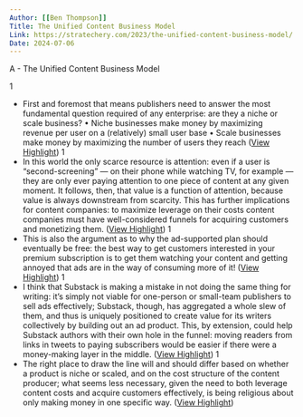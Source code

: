 ```yaml
---
Author: [[Ben Thompson]]
Title: The Unified Content Business Model
Link: https://stratechery.com/2023/the-unified-content-business-model/
Date: 2024-07-06
---
```

A - The Unified Content Business Model

1
- First and foremost that means publishers need to answer the most fundamental question required of any enterprise: are they a niche or scale business?
  • Niche businesses make money by maximizing revenue per user on a (relatively) small user base
  • Scale businesses make money by maximizing the number of users they reach ([View Highlight](https://read.readwise.io/read/01gzf205sfep93se7hjzr4jsqb))
1
- In this world the only scarce resource is attention: even if a user is “second-screening” — on their phone while watching TV, for example — they are only ever paying attention to one piece of content at any given moment. It follows, then, that value is a function of attention, because value is always downstream from scarcity.
  This has further implications for content companies: to maximize leverage on their costs content companies must have well-considered funnels for acquiring customers and monetizing them. ([View Highlight](https://read.readwise.io/read/01gzf2bpkb9e72t400q10jek0w))
1
- This is also the argument as to why the ad-supported plan should eventually be free: the best way to get customers interested in your premium subscription is to get them watching your content and getting annoyed that ads are in the way of consuming more of it! ([View Highlight](https://read.readwise.io/read/01gzf2fz04jq32m4tsbgh40wfp))
1
- I think that Substack is making a mistake in not doing the same thing for writing: it’s simply not viable for one-person or small-team publishers to sell ads effectively; Substack, though, has aggregated a whole slew of them, and thus is uniquely positioned to create value for its writers collectively by building out an ad product. This, by extension, could help Substack authors with their own hole in the funnel: moving readers from links in tweets to paying subscribers would be easier if there were a money-making layer in the middle. ([View Highlight](https://read.readwise.io/read/01gzf2j77w748jtnd2am5v26qn))
1
- The right place to draw the line will and should differ based on whether a product is niche or scaled, and on the cost structure of the content producer; what seems less necessary, given the need to both leverage content costs and acquire customers effectively, is being religious about only making money in one specific way. ([View Highlight](https://read.readwise.io/read/01gzf2nfmhwckw4n43g1b4c3ag))
